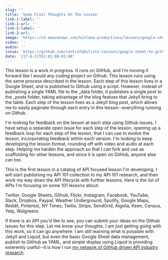 ```yaml
---
slug: ''
title: 'Some Final Thoughts On The Lesson'
link-1-label: ''
link-1-url: ''
link-2-label: ''
link-2-url: ''
image: 'https://s3.amazonaws.com/kinlane-productions/lessons/google-sheet-to-github.png'
video: ''
audio: ''
issue: 'https://github.com/contrafabulists-lessons/google-sheet-to-github-website/issues/11'
date: '117-6-21T01:01:00-01:00'
---
```

This lesson is a work in progress. It runs on GitHub, and I'm moving it forward like I would any coding project on Github. This lesson runs using the same process described in the lesson. Each step of this lesson lives in a Google Sheet, and is published to Github using a script. However, instead of publishing a single YAML file to the _data folder, it publishes a single post to the _posts folder, taking advantage of the blog featues that Jekyll bring to the table. Each step of the lesson lives as a Jekyll blog post, which allows me to easily paginate through each entry in this lesson--everything running on Github.

I'm looking for feedback on the lesson at each step using Github issues. I have setup a separate open issue for each step of the lesson, opening up a feedback loop for each step of the lesson, that I can use to evolve the lesson, incorporating feedback within each version. I'm looking to keep developing the lesson format, rounding off with video and audio at each step. Helping me harden the approach so that I can fork and use as scaffolding for other lessons, and since it is open on GitHub, anyone else can too. 

This is the first lesson in a catalog of API focused lesson I'm developing. I will start publishing my API 101 collection to my API 101 research, and then work my way down the API lifecycle with further lessons. Here is the list of APIs I'm focusing on some 101 lessons about:

Twitter, Google Sheets, Github, Flickr, Instagram, Facebook, YouTube, Slack, Dropbox, Paypal, Weather Underground, Spotify, Google Maps, Reddit, Pinterest, NY Times, Twilio, Stripe, SendGrid, Algolia, Keen, Census, Yelp, Walgreens

If there is an API you'd like to see, you can submit your ideas on the Github issues for this step. Let me know your thoughts. I am just getting going with this work, so it can go anywhere. I am still learning what is possible with Jekyll and Liquid, but even the basic Google Sheet data management, publish to GitHub as YAML, and simple display using Liquid is providing exteremly useful--it is how I run [my network of GitHub driven API industry research](http://apievangelist.com/api-lifecycle/).
